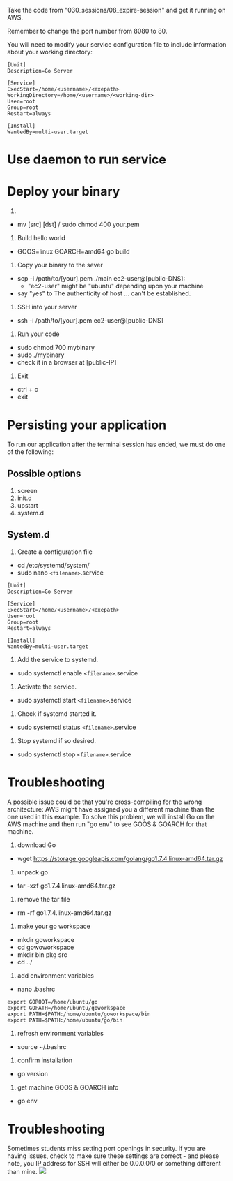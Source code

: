 Take the code from "030_sessions/08_expire-session" and get it running on AWS.

Remember to change the port number from 8080 to 80.

You will need to modify your service configuration file to include information about your working directory:

```
[Unit]
Description=Go Server

[Service]
ExecStart=/home/<username>/<exepath>
WorkingDirectory=/home/<username>/<working-dir>
User=root
Group=root
Restart=always

[Install]
WantedBy=multi-user.target
```
# Use daemon to run service

# Deploy your binary

1.
  - mv [src] [dst] / sudo chmod 400 your.pem

1. Build hello world
  - GOOS=linux GOARCH=amd64 go build

1. Copy your binary to the sever
  - scp -i /path/to/[your].pem ./main ec2-user@[public-DNS]:
    - "ec2-user" might be "ubuntu" depending upon your machine
  - say "yes" to The authenticity of host ... can't be established.

1. SSH into your server
  - ssh -i /path/to/[your].pem ec2-user@[public-DNS]

1. Run your code
  - sudo chmod 700 mybinary
  - sudo ./mybinary
  - check it in a browser at [public-IP]

1. Exit
  - ctrl + c
  - exit

# Persisting your application

To run our application after the terminal session has ended, we must do one of the following:

## Possible options
1. screen
1. init.d
1. upstart
1. system.d

## System.d
1. Create a configuration file
  - cd /etc/systemd/system/
  - sudo nano ```<filename>```.service

```
[Unit]
Description=Go Server

[Service]
ExecStart=/home/<username>/<exepath>
User=root
Group=root
Restart=always

[Install]
WantedBy=multi-user.target
```

1. Add the service to systemd.
  - sudo systemctl enable ```<filename>```.service
1. Activate the service.
  - sudo systemctl start ```<filename>```.service
1. Check if systemd started it.
  - sudo systemctl status ```<filename>```.service
1. Stop systemd if so desired.
  - sudo systemctl stop ```<filename>```.service


# Troubleshooting

A possible issue could be that you're cross-compiling for the wrong architecture: AWS might have assigned you a different machine than the one used in this example. To solve this problem, we will install Go on the AWS machine and then run "go env" to see GOOS & GOARCH for that machine.

1. download Go
  - wget https://storage.googleapis.com/golang/go1.7.4.linux-amd64.tar.gz
1. unpack go
  - tar -xzf go1.7.4.linux-amd64.tar.gz
1. remove the tar file
  - rm -rf go1.7.4.linux-amd64.tar.gz
1. make your go workspace
  - mkdir goworkspace
  - cd gowoworkspace
  - mkdir bin pkg src
  - cd ../
1. add environment variables
  - nano .bashrc
```
export GOROOT=/home/ubuntu/go
export GOPATH=/home/ubuntu/goworkspace
export PATH=$PATH:/home/ubuntu/goworkspace/bin
export PATH=$PATH:/home/ubuntu/go/bin
```
1. refresh environment variables
  - source ~/.bashrc
1. confirm installation
  - go version
1. get machine GOOS & GOARCH info
  - go env

# Troubleshooting

Sometimes students miss setting port openings in security. If you are having issues, check to make sure these settings are correct - and please note, you IP address for SSH will either be 0.0.0.0/0 or something different than mine.
![](security.png)
